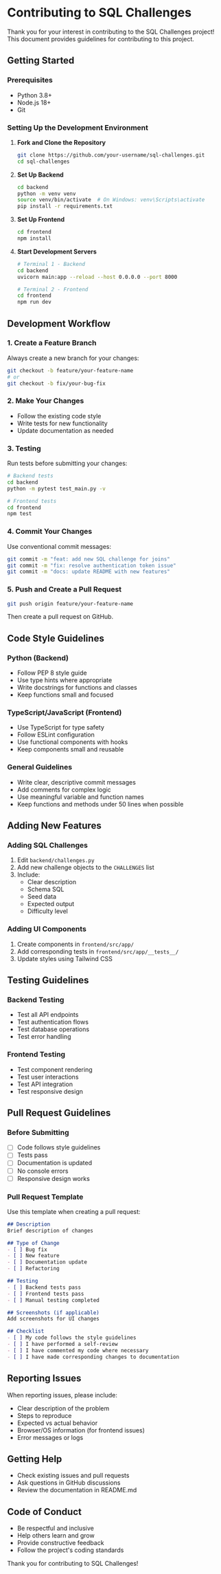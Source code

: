 # Contributing to SQL Challenges

Thank you for your interest in contributing to the SQL Challenges project! This document provides guidelines for contributing to this project.

## Getting Started

### Prerequisites

- Python 3.8+
- Node.js 18+
- Git

### Setting Up the Development Environment

1. **Fork and Clone the Repository**
   ```bash
   git clone https://github.com/your-username/sql-challenges.git
   cd sql-challenges
   ```

2. **Set Up Backend**
   ```bash
   cd backend
   python -m venv venv
   source venv/bin/activate  # On Windows: venv\Scripts\activate
   pip install -r requirements.txt
   ```

3. **Set Up Frontend**
   ```bash
   cd frontend
   npm install
   ```

4. **Start Development Servers**
   ```bash
   # Terminal 1 - Backend
   cd backend
   uvicorn main:app --reload --host 0.0.0.0 --port 8000
   
   # Terminal 2 - Frontend
   cd frontend
   npm run dev
   ```

## Development Workflow

### 1. Create a Feature Branch

Always create a new branch for your changes:

```bash
git checkout -b feature/your-feature-name
# or
git checkout -b fix/your-bug-fix
```

### 2. Make Your Changes

- Follow the existing code style
- Write tests for new functionality
- Update documentation as needed

### 3. Testing

Run tests before submitting your changes:

```bash
# Backend tests
cd backend
python -m pytest test_main.py -v

# Frontend tests
cd frontend
npm test
```

### 4. Commit Your Changes

Use conventional commit messages:

```bash
git commit -m "feat: add new SQL challenge for joins"
git commit -m "fix: resolve authentication token issue"
git commit -m "docs: update README with new features"
```

### 5. Push and Create a Pull Request

```bash
git push origin feature/your-feature-name
```

Then create a pull request on GitHub.

## Code Style Guidelines

### Python (Backend)

- Follow PEP 8 style guide
- Use type hints where appropriate
- Write docstrings for functions and classes
- Keep functions small and focused

### TypeScript/JavaScript (Frontend)

- Use TypeScript for type safety
- Follow ESLint configuration
- Use functional components with hooks
- Keep components small and reusable

### General Guidelines

- Write clear, descriptive commit messages
- Add comments for complex logic
- Use meaningful variable and function names
- Keep functions and methods under 50 lines when possible

## Adding New Features

### Adding SQL Challenges

1. Edit `backend/challenges.py`
2. Add new challenge objects to the `CHALLENGES` list
3. Include:
   - Clear description
   - Schema SQL
   - Seed data
   - Expected output
   - Difficulty level

### Adding UI Components

1. Create components in `frontend/src/app/`
2. Add corresponding tests in `frontend/src/app/__tests__/`
3. Update styles using Tailwind CSS

## Testing Guidelines

### Backend Testing

- Test all API endpoints
- Test authentication flows
- Test database operations
- Test error handling

### Frontend Testing

- Test component rendering
- Test user interactions
- Test API integration
- Test responsive design

## Pull Request Guidelines

### Before Submitting

- [ ] Code follows style guidelines
- [ ] Tests pass
- [ ] Documentation is updated
- [ ] No console errors
- [ ] Responsive design works

### Pull Request Template

Use this template when creating a pull request:

```markdown
## Description
Brief description of changes

## Type of Change
- [ ] Bug fix
- [ ] New feature
- [ ] Documentation update
- [ ] Refactoring

## Testing
- [ ] Backend tests pass
- [ ] Frontend tests pass
- [ ] Manual testing completed

## Screenshots (if applicable)
Add screenshots for UI changes

## Checklist
- [ ] My code follows the style guidelines
- [ ] I have performed a self-review
- [ ] I have commented my code where necessary
- [ ] I have made corresponding changes to documentation
```

## Reporting Issues

When reporting issues, please include:

- Clear description of the problem
- Steps to reproduce
- Expected vs actual behavior
- Browser/OS information (for frontend issues)
- Error messages or logs

## Getting Help

- Check existing issues and pull requests
- Ask questions in GitHub discussions
- Review the documentation in README.md

## Code of Conduct

- Be respectful and inclusive
- Help others learn and grow
- Provide constructive feedback
- Follow the project's coding standards

Thank you for contributing to SQL Challenges! 